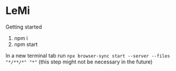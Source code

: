 # LeMi

Getting started

1. npm i
2. npm start

In a new terminal tab run `npx browser-sync start --server --files "*/**/*" "*"` (this step might not be necessary in the future)
